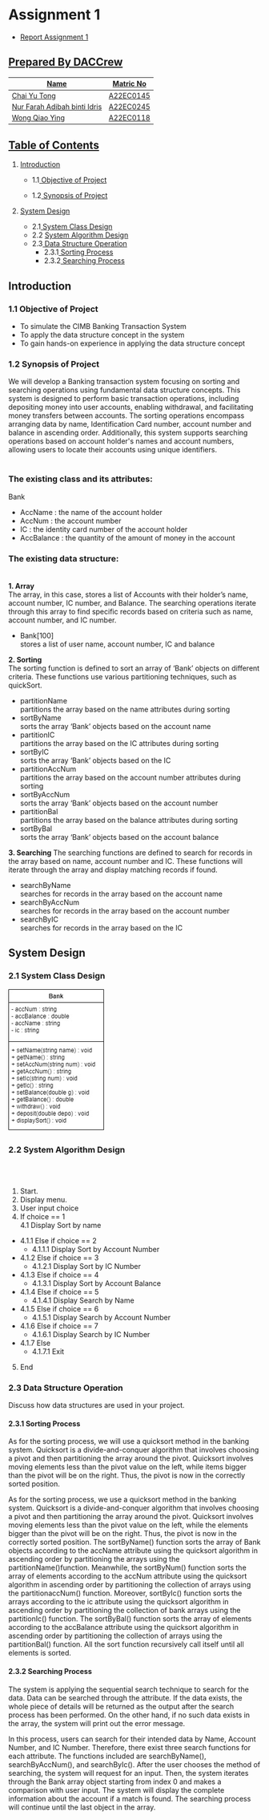 # Assignment 1
- <a href="https://github.com/jjn7702/SECJ2013-DSA/blob/main/Submission/sec02/DACCrew/Assignment1/files/DACCrew%20Assignment%201.pdf" >Report Assignment 1 
## Prepared By DACCrew
| Name         | Matric No    |
|--------------|--------------|
| Chai Yu Tong  | A22EC0145  |
| Nur Farah Adibah binti Idris     | A22EC0245 |
| Wong Qiao Ying     | A22EC0118 |

## Table of Contents
1. [Introduction](#Introduction)
   - 1.1[ Objective of Project](#11-Objective-of-Project)

   - 1.2[ Synopsis of Project](#12-Synopsis-of-Project)

2. [System Design](#system-design)
   - 2.1[ System Class Design](#21-System-Class-Design)
   - 2.2 [System Algorithm Design](#22-System-Algorithm-Design)
   - 2.3[ Data Structure Operation](#23-Data-Structure-Operation)
       - 2.3.1[ Sorting Process](#231-Sorting-Process)
       - 2.3.2[ Searching Process](#232-Searching-Process)

## Introduction
### 1.1 Objective of Project
   - To simulate the CIMB Banking Transaction System
   - To apply the data structure concept in the system
   - To gain hands-on experience in applying the data structure concept

### 1.2 Synopsis of Project
   We will develop a Banking transaction system focusing on sorting and searching operations using fundamental data structure concepts. This system is designed to perform basic transaction operations, including depositing money into user accounts, enabling withdrawal, and facilitating money transfers between accounts. The sorting operations encompass arranging data by name, Identification Card number, account number and balance in ascending order. Additionally, this system supports searching operations based on account holder's names and account numbers, allowing users to locate their accounts using unique identifiers. <br><br>
   
### The existing class and its attributes:
Bank 
- AccName : the name of the account holder <string>
- AccNum : the account number <string>
- IC : the identity card number of the account holder <string>
- AccBalance : the quantity of the amount of money in the account <double>

### The existing data structure:<br><br>
**1. Array**<br>
The array, in this case, stores a list of Accounts with their holder’s name, account number, IC number, and Balance. The searching operations iterate through this array to find specific records based on criteria such as name, account number, and IC number. <br>
- Bank[100]
<br>stores a list of user name, account number, IC and balance


**2. Sorting**<br>
The sorting function is defined to sort an array of ‘Bank’ objects on different criteria. These functions use various partitioning techniques, such as quickSort.<br>


- partitionName <br>
partitions the array based on the name attributes during sorting <br>
- sortByName <br>
sorts the array ‘Bank’ objects based on the account name <br>
- partitionIC <br>
partitions the array based on the IC attributes during sorting <br>
- sortByIC <br>
sorts the array ‘Bank’ objects based on the IC <br>
- partitionAccNum<br>
partitions the array based on the account number attributes during sorting <br>
- sortByAccNum <br>
sorts the array ‘Bank’ objects based on the account number <br>
- partitionBal <br>
partitions the array based on the balance attributes during sorting <br>
- sortByBal <br>
sorts the array ‘Bank’ objects based on the account balance <br>


**3. Searching**
The searching functions are defined to search for records in the array based on name, account number and IC. These functions will iterate through the array and display matching records if found.

-  searchByName <br>
  searches for records in the array based on the account name <br>
-  searchByAccNum <br>
  searches for records in the array based on the account number <br>
-  searchByIC <br>
  searches for records in the array based on the IC <br>

## System Design
### 2.1 System Class Design
<img src="https://github.com/jjn7702/SECJ2013-DSA/blob/main/Submission/sec02/DACCrew/Assignment1/files/images/class.jpg">

### 2.2 System Algorithm Design
<br><br>
1. Start. <br>
2. Display menu.<br>
3. User input choice<br>
4. If choice == 1<br>
4.1 Display Sort by name <br>
- 4.1.1 Else if choice == 2 <br>
   - 4.1.1.1 Display Sort by Account Number <br>
- 4.1.2 Else if choice == 3 <br>
   - 4.1.2.1 Display Sort by IC Number <br>
- 4.1.3 Else if choice == 4 <br>
   - 4.1.3.1 Display Sort by Account Balance <br>
- 4.1.4 Else if choice == 5 <br>
   - 4.1.4.1 Display Search by Name <br>
 - 4.1.5 Else if choice == 6 <br>
   - 4.1.5.1 Display Search by Account Number <br>
 - 4.1.6 Else if choice == 7 <br>
    - 4.1.6.1 Display Search by IC Number <br>
 - 4.1.7 Else <br>
    - 4.1.7.1 Exit <br>
5. End


### 2.3 Data Structure Operation
Discuss how data structures are used in your project.

#### 2.3.1 Sorting Process
As for the sorting process, we will use a quicksort method in the banking system. Quicksort is a divide-and-conquer algorithm that involves choosing a pivot and then partitioning the array around the pivot. Quicksort involves moving elements less than the pivot value on the left, while items bigger than the pivot will be on the right. Thus, the pivot is now in the correctly sorted position. 

As for the sorting process, we use a quicksort method in the banking system. Quicksort is a divide-and-conquer algorithm that involves choosing a pivot and then partitioning the array around the pivot. Quicksort involves moving elements less than the pivot value on the left, while the elements bigger than the pivot will be on the right. Thus, the pivot is now in the correctly sorted position. 
The sortByName() function sorts the array of Bank objects according to the accName attribute using the quicksort algorithm in ascending order by partitioning the arrays using the partitionName()function. Meanwhile, the sortByNum()  function sorts the array of elements according to the accNum attribute using the quicksort algorithm in ascending order by partitioning the collection of arrays using the partitionaccNum() function. Moreover, sortByIc() function sorts the arrays according to the ic attribute using the quicksort algorithm in ascending order by partitioning the collection of bank arrays using the partitionIc() function. The sortByBal()  function sorts the array of elements according to the accBalance attribute using the quicksort algorithm in ascending order by partitioning the collection of arrays using the partitionBal() function. All the sort function recursively call itself until all elements is sorted.


#### 2.3.2 Searching Process
The system is applying the sequential search technique to search for the data. Data can be searched through the attribute. If the data exists, the whole piece of details will be returned as the output after the search process has been performed. On the other hand, if no such data exists in the array, the system will print out the error message. 

In this process, users can search for their intended data by Name, Account Number, and IC Number. Therefore, there exist three search functions for each attribute. The functions included are searchByName(), searchByAccNum(), and searchByIc(). After the user chooses the method of searching, the system will request for an input. Then, the system iterates through the Bank array object starting from index 0 and makes a comparison with user input. The system will display the complete information about the account if a match is found. The searching process will continue until the last object in the array. 


